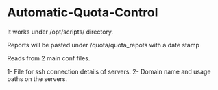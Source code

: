 # Automatic-Quota-Control

It works under /opt/scripts/ directory.

Reports will be pasted under /quota/quota_repots with a date stamp

Reads from 2 main conf files.

1- File for ssh connection details of servers.
2- Domain name and usage paths on the servers.


